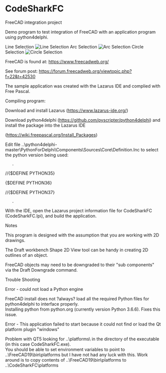 # CodeSharkFC
FreeCAD integration project

Demo program to test integration of FreeCAD with an application program using python4delphi.

Line Selection
![Line Selection](https://raw.githubusercontent.com/nextjob/CodeSharkFC/master/images/LineSelection.png)
Arc Selection
![Arc Selection](https://raw.githubusercontent.com/nextjob/CodeSharkFC/master/images/ArcSelection.png)
Circle Selection
![Circle Selection](https://raw.githubusercontent.com/nextjob/CodeSharkFC/master/images/CircleSelection.png)

FreeCAD is found at:
https://www.freecadweb.org/

See forum post: https://forum.freecadweb.org/viewtopic.php?f=22&t=42530


The sample application was created with the Lazarus IDE and complied with Free Pascal.

Compiling program:

Download and install Lazarus (https://www.lazarus-ide.org/)

Download python4delphi (https://github.com/pyscripter/python4delphi) and install the package into the Lazarus IDE

(https://wiki.freepascal.org/Install_Packages)

Edit file ..\python4delphi-master\PythonForDelphi\Components\Sources\Core\Definition.Inc to select the python
version being used:

       .
       
//{$DEFINE PYTHON35}

{$DEFINE PYTHON36}

//{$DEFINE PYTHON37}

       .
      
With the IDE, open the Lazarus project information file for CodeSharkFC (CodeSharkFC.lpi), and build the application.

	   
Notes

This program is designed with the assumption that you are working with 2D drawings.

The Draft workbench Shape 2D View tool can be handy in creating 2D outlines of an object.

FreeCAD objects may need to be downgraded to their "sub components" via the Draft Downgrade command.


Trouble Shooting

Error - could not load a Python engine

FreeCAD install does not ?always? load all the required Python files for python4delphi to interface properly.  
Installing python from python.org (currently version Python 3.6.6). Fixes this issue.

Error - This application failed to start because it could not find or load the Qt platform plugin "windows" 

Problem with QT5 looking for ..\platforms\ in the directory of the executable (in this case CodeSharkFC.exe).  
You should be able to set environment variables to point to ..\FreeCAD19\bin\platforms but I have not had any luck with this.
Work around is to copy contents of ..\FreeCAD19\bin\platforms to ..\CodeSharkFC\platforms 
